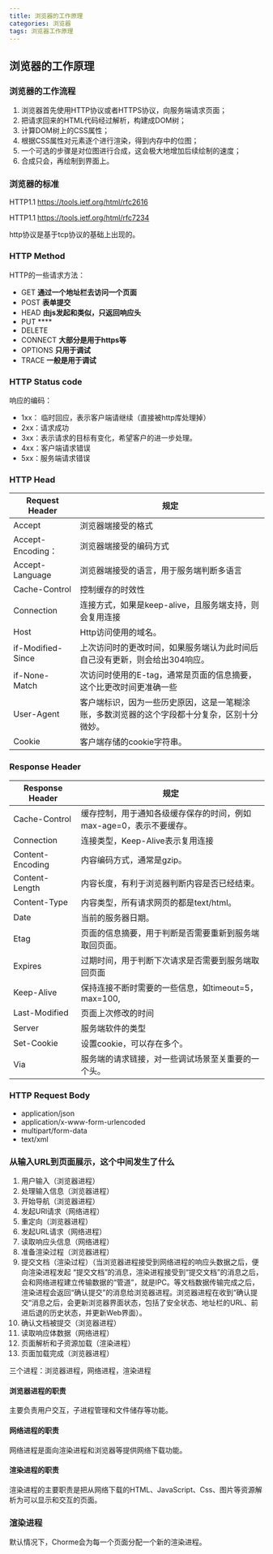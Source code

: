 ```yaml
---
title: 浏览器的工作原理
categories: 浏览器
tags: 浏览器工作原理
---
```


## 浏览器的工作原理

### 浏览器的工作流程



1. 浏览器首先使用HTTP协议或者HTTPS协议，向服务端请求页面；
2. 把请求回来的HTML代码经过解析，构建成DOM树；
3. 计算DOM树上的CSS属性；
4. 根据CSS属性对元素逐个进行渲染，得到内存中的位图；
5. 一个可选的步骤是对位图进行合成，这会极大地增加后续绘制的速度；
6. 合成只会，再绘制到界面上。

### 浏览器的标准

HTTP1.1 https://tools.ietf.org/html/rfc2616

HTTP1.1 https://tools.ietf.org/html/rfc7234

http协议是基于tcp协议的基础上出现的。





### HTTP Method

HTTP的一些请求方法：

- GET  **通过一个地址栏去访问一个页面**
- POST **表单提交**
- HEAD **由js发起和类似，只返回响应头**
- PUT ****
- DELETE
- CONNECT **大部分是用于https等**
- OPTIONS **只用于调试**
- TRACE **一般是用于调试**



### HTTP Status code

响应的编码：

- 1xx： 临时回应，表示客户端请继续（直接被http库处理掉）
- 2xx：请求成功
- 3xx：表示请求的目标有变化，希望客户的进一步处理。
- 4xx：客户端请求错误
- 5xx：服务端请求错误

### HTTP Head

| Request Header    | 规定                                                         |
| ----------------- | ------------------------------------------------------------ |
| Accept            | 浏览器端接受的格式                                           |
| Accept-Encoding： | 浏览器端接受的编码方式                                       |
| Accept-Language   | 浏览器端接受的语言，用于服务端判断多语言                     |
| Cache-Control     | 控制缓存的时效性                                             |
| Connection        | 连接方式，如果是keep-alive，且服务端支持，则会复用连接       |
| Host              | Http访问使用的域名。                                         |
| if-Modified-Since | 上次访问时的更改时间，如果服务端认为此时间后自己没有更新，则会给出304响应。 |
| if-None-Match     | 次访问时使用的E-tag，通常是页面的信息摘要，这个比更改时间更准确一些 |
| User-Agent        | 客户端标识，因为一些历史原因，这是一笔糊涂账，多数浏览器的这个字段都十分复杂，区别十分微妙。 |
| Cookie            | 客户端存储的cookie字符串。                                   |

### Response Header

| Response Header  | 规定                                                         |
| ---------------- | ------------------------------------------------------------ |
| Cache-Control    | 缓存控制，用于通知各级缓存保存的时间，例如max-age=0，表示不要缓存。 |
| Connection       | 连接类型，Keep-Alive表示复用连接                             |
| Content-Encoding | 内容编码方式，通常是gzip。                                   |
| Content-Length   | 内容长度，有利于浏览器判断内容是否已经结束。                 |
| Content-Type     | 内容类型，所有请求网页的都是text/html。                      |
| Date             | 当前的服务器日期。                                           |
| Etag             | 页面的信息摘要，用于判断是否需要重新到服务端取回页面。       |
| Expires          | 过期时间，用于判断下次请求是否需要到服务端取回页面           |
| Keep-Alive       | 保持连接不断时需要的一些信息，如timeout=5，max=100,          |
| Last-Modified    | 页面上次修改的时间                                           |
| Server           | 服务端软件的类型                                             |
| Set-Cookie       | 设置cookie，可以存在多个。                                   |
| Via              | 服务端的请求链接，对一些调试场景至关重要的一个头。           |

### HTTP Request Body

- application/json
- application/x-www-form-urlencoded
- multipart/form-data
- text/xml

### 从输入URL到页面展示，这个中间发生了什么

1. 用户输入（浏览器进程）
2. 处理输入信息（浏览器进程）
3. 开始导航（浏览器进程）
4. 发起URl请求（网络进程）
5. 重定向（浏览器进程）
6. 发起URL请求（网络进程）
7. 读取响应头信息（网络进程）
8. 准备渲染过程（浏览器进程）
9. 提交文档（渲染过程）（当浏览器进程接受到网络进程的响应头数据之后，便向渲染进程发起 “提交文档”的消息，渲染进程接受到“提交文档”的消息之后，会和网络进程建立传输数据的“管道”，就是IPC。等文档数据传输完成之后，渲染进程会返回“确认提交”的消息给浏览器进程。浏览器进程在收到“确认提交“消息之后，会更新浏览器界面状态，包括了安全状态、地址栏的URL、前进后退的历史状态，并更新Web界面）。
10. 确认文档被提交（浏览器进程）
11. 读取响应体数据（网络进程）
12. 页面解析和子资源加载（渲染进程）
13. 页面加载完成（浏览器进程）



三个进程：浏览器进程，网络进程，渲染进程



#### 浏览器进程的职责

主要负责用户交互，子进程管理和文件储存等功能。

#### 网络进程的职责

网络进程是面向渲染进程和浏览器等提供网络下载功能。

#### 渲染进程的职责

渲染进程的主要职责是把从网络下载的HTML、JavaScript、Css、图片等资源解析为可以显示和交互的页面。



### 渲染进程

默认情况下，Chorme会为每一个页面分配一个新的渲染进程。






























